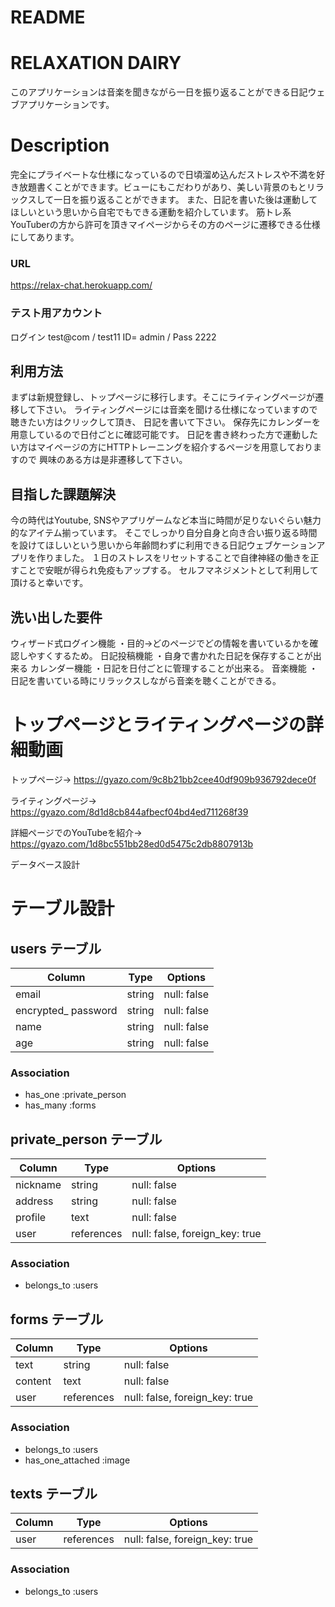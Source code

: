 # README

# RELAXATION DAIRY
このアプリケーションは音楽を聞きながら一日を振り返ることができる日記ウェブアプリケーションです。
# Description
完全にプライベートな仕様になっているので日頃溜め込んだストレスや不満を好き放題書くことができます。ビューにもこだわりがあり、美しい背景のもとリラックスして一日を振り返ることができます。
また、日記を書いた後は運動してほしいという思いから自宅でもできる運動を紹介しています。
筋トレ系YouTuberの方から許可を頂きマイページからその方のページに遷移できる仕様にしてあります。

### URL	
https://relax-chat.herokuapp.com/

### テスト用アカウント	
ログイン
test@com / test11
ID= admin / Pass 2222

## 利用方法	
まずは新規登録し、トップページに移行します。そこにライティングページが遷移して下さい。
ライティングページには音楽を聞ける仕様になっていますので聴きたい方はクリックして頂き、
日記を書いて下さい。
保存先にカレンダーを用意しているので日付ごとに確認可能です。
日記を書き終わった方で運動したい方はマイページの方にHTTPトレーニングを紹介するページを用意しておりますので
興味のある方は是非遷移して下さい。

## 目指した課題解決	
今の時代はYoutube, SNSやアプリゲームなど本当に時間が足りないぐらい魅力的なアイテム揃っています。
そこでしっかり自分自身と向き合い振り返る時間を設けてほしいという思いから年齢問わずに利用できる日記ウェブケーションアプリを作りました。
１日のストレスをリセットすることで自律神経の働きを正すことで安眠が得られ免疫もアップする。
セルフマネジメントとして利用して頂けると幸いです。

## 洗い出した要件	
ウィザード式ログイン機能
・目的→どのページでどの情報を書いているかを確認しやすくするため。
日記投稿機能
・自身で書かれた日記を保存することが出来る
カレンダー機能
・日記を日付ごとに管理することが出来る。
音楽機能
・日記を書いている時にリラックスしながら音楽を聴くことができる。

# トップページとライティングページの詳細動画
トップページ→ https://gyazo.com/9c8b21bb2cee40df909b936792dece0f

ライティングページ→ https://gyazo.com/8d1d8cb844afbecf04bd4ed711268f39

詳細ページでのYouTubeを紹介→ https://gyazo.com/1d8bc551bb28ed0d5475c2db8807913b

データベース設計	

# テーブル設計

## users テーブル

| Column                | Type     | Options     |
| --------------------- | -------- | ----------- |
| email                 | string   | null: false |
| encrypted_ password   | string   | null: false |
| name                  | string   | null: false |
| age                   | string   | null: false |

### Association

- has_one  :private_person
- has_many :forms

##  private_person テーブル

| Column             | Type       | Options                        |
| ------------------ | ------     | ------------------------------ |
| nickname           | string     | null: false                    |
| address            | string     | null: false                    |
| profile            | text       | null: false                    |
| user               | references | null: false, foreign_key: true |

### Association

- belongs_to :users

## forms テーブル

| Column             | Type       | Options                        |
| ------------------ | ------     | ------------------------------ |
| text               | string     | null: false                    |
| content            | text       | null: false                    |
| user               | references | null: false, foreign_key: true |


### Association

- belongs_to :users
- has_one_attached :image

## texts テーブル

| Column             | Type       | Options                        |
| ------------------ | ------     | ------------------------------ |
| user               | references | null: false, foreign_key: true |


### Association

- belongs_to :users